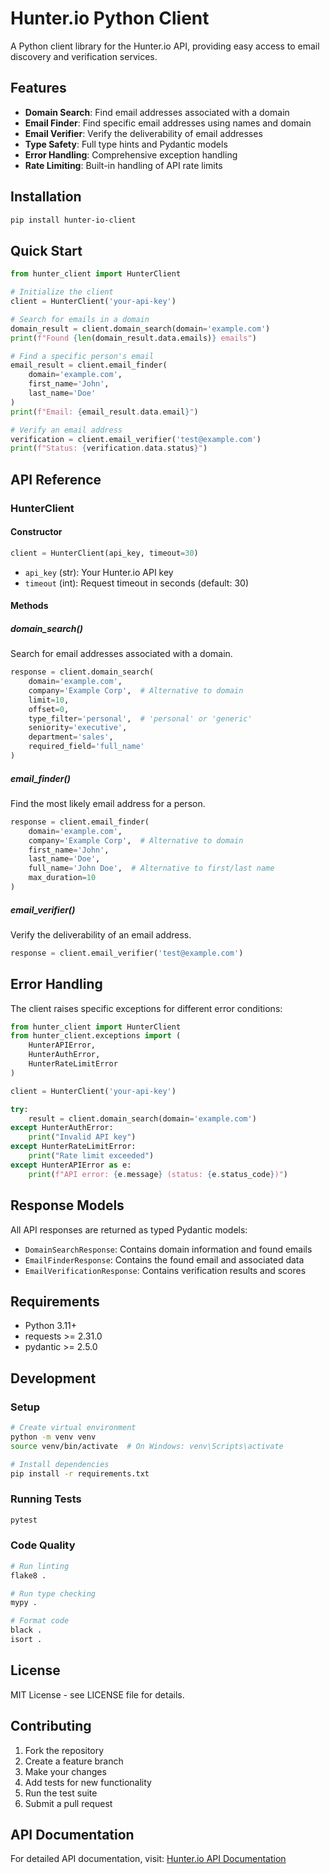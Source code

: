 # Hunter.io Python Client

A Python client library for the Hunter.io API, providing easy access to email discovery and verification services.

## Features

- **Domain Search**: Find email addresses associated with a domain
- **Email Finder**: Find specific email addresses using names and domain
- **Email Verifier**: Verify the deliverability of email addresses
- **Type Safety**: Full type hints and Pydantic models
- **Error Handling**: Comprehensive exception handling
- **Rate Limiting**: Built-in handling of API rate limits

## Installation

```bash
pip install hunter-io-client
```

## Quick Start

```python
from hunter_client import HunterClient

# Initialize the client
client = HunterClient('your-api-key')

# Search for emails in a domain
domain_result = client.domain_search(domain='example.com')
print(f"Found {len(domain_result.data.emails)} emails")

# Find a specific person's email
email_result = client.email_finder(
    domain='example.com',
    first_name='John',
    last_name='Doe'
)
print(f"Email: {email_result.data.email}")

# Verify an email address
verification = client.email_verifier('test@example.com')
print(f"Status: {verification.data.status}")
```

## API Reference

### HunterClient

#### Constructor

```python
client = HunterClient(api_key, timeout=30)
```

- `api_key` (str): Your Hunter.io API key
- `timeout` (int): Request timeout in seconds (default: 30)

#### Methods

##### domain_search()

Search for email addresses associated with a domain.

```python
response = client.domain_search(
    domain='example.com',
    company='Example Corp',  # Alternative to domain
    limit=10,
    offset=0,
    type_filter='personal',  # 'personal' or 'generic'
    seniority='executive',
    department='sales',
    required_field='full_name'
)
```

##### email_finder()

Find the most likely email address for a person.

```python
response = client.email_finder(
    domain='example.com',
    company='Example Corp',  # Alternative to domain
    first_name='John',
    last_name='Doe',
    full_name='John Doe',  # Alternative to first/last name
    max_duration=10
)
```

##### email_verifier()

Verify the deliverability of an email address.

```python
response = client.email_verifier('test@example.com')
```

## Error Handling

The client raises specific exceptions for different error conditions:

```python
from hunter_client import HunterClient
from hunter_client.exceptions import (
    HunterAPIError,
    HunterAuthError,
    HunterRateLimitError
)

client = HunterClient('your-api-key')

try:
    result = client.domain_search(domain='example.com')
except HunterAuthError:
    print("Invalid API key")
except HunterRateLimitError:
    print("Rate limit exceeded")
except HunterAPIError as e:
    print(f"API error: {e.message} (status: {e.status_code})")
```

## Response Models

All API responses are returned as typed Pydantic models:

- `DomainSearchResponse`: Contains domain information and found emails
- `EmailFinderResponse`: Contains the found email and associated data
- `EmailVerificationResponse`: Contains verification results and scores

## Requirements

- Python 3.11+
- requests >= 2.31.0
- pydantic >= 2.5.0

## Development

### Setup

```bash
# Create virtual environment
python -m venv venv
source venv/bin/activate  # On Windows: venv\Scripts\activate

# Install dependencies
pip install -r requirements.txt
```

### Running Tests

```bash
pytest
```

### Code Quality

```bash
# Run linting
flake8 .

# Run type checking
mypy .

# Format code
black .
isort .
```

## License

MIT License - see LICENSE file for details.

## Contributing

1. Fork the repository
2. Create a feature branch
3. Make your changes
4. Add tests for new functionality
5. Run the test suite
6. Submit a pull request

## API Documentation

For detailed API documentation, visit: [Hunter.io API Documentation](https://hunter.io/api-documentation/v2)
